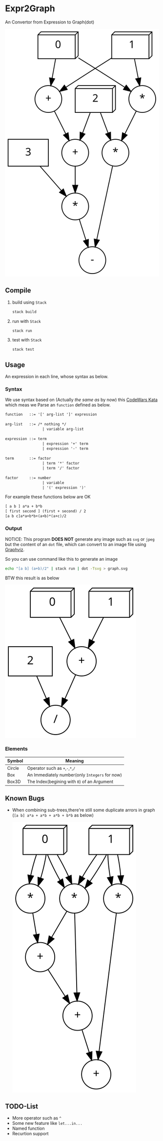 # Expr2Graph

An Convertor from Expression to Graph(dot)

![test](doc/test.svg)

## Compile

1. build using `Stack`

   ```bash
   stack build
   ```

2. run with `Stack`

   ```bash
   stack run
   ```

3. test with `Stack`

   ```bash
   stack test
   ```

## Usage

An expression in each line, whose syntax as below.

### Syntax

We use syntax based on (Actually *the same as* by now) this [CodeWars Kata](https://www.codewars.com/kata/tiny-three-pass-compiler) which meas we Parse an `function` defined as below.

```bnf
function   ::= '[' arg-list ']' expression

arg-list   ::= /* nothing */
                 | variable arg-list

expression ::= term
                 | expression '+' term
                 | expression '-' term

term       ::= factor
                 | term '*' factor
                 | term '/' factor

factor     ::= number
                 | variable
                 | '(' expression ')'
```

For example these functions below are OK

```
[ a b ] a*a + b*b
[ first second ] (first + second) / 2
[a b c]a*a+b*b+(a+b)*(a+c)/2
```

### Output

NOTICE: This program **DOES NOT** generate any image such as `svg` or `jpeg` but the content of an `dot` file, which can convert to an image file using [Graphviz](https://graphviz.org/).

So you can use command like this to generate an image

```bash
echo "[a b] (a+b)/2" | stack run | dot -Tsvg > graph.svg
```

BTW this result is as below

![output](doc/output.svg)

### Elements

| Symbol | Meaning                                        |
| ------ | ---------------------------------------------- |
| Circle | Operator such as `+`,`-`,`*`,`/`               |
| Box    | An Immediately number(only `Integers` for now) |
| Box3D  | The Index(begining with `0`) of an Argument    |

## Known Bugs

* When combining sub-trees,there're still some duplicate arrors in graph (`[a b] a*a + a*b + a*b + b*b` as below)

  ![bug1](doc/bug1.svg)

## TODO-List

* More operator such as `^`
* Some new feature like `let...in...`
* Named function
* Recurtion support